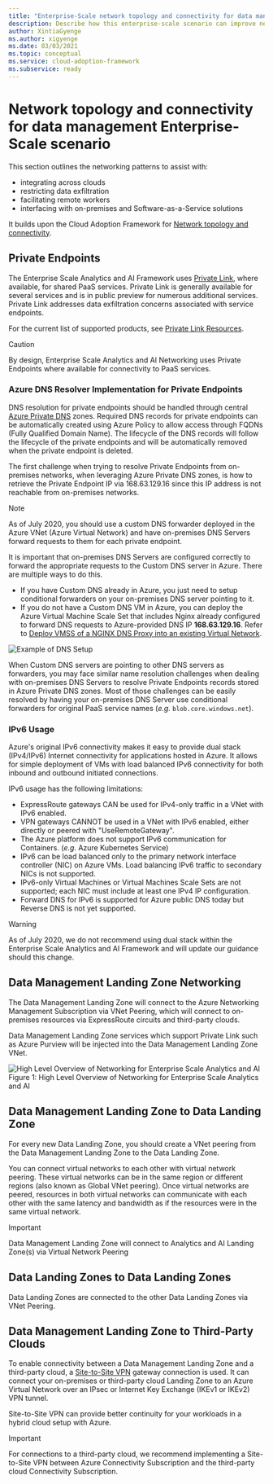 ```yaml
---
title: "Enterprise-Scale network topology and connectivity for data management"
description: Describe how this enterprise-scale scenario can improve network topology and connectivity of data management
author: XintiaGyenge
ms.author: xigyenge
ms.date: 03/03/2021
ms.topic: conceptual
ms.service: cloud-adoption-framework
ms.subservice: ready
---
```


# Network topology and connectivity for data management Enterprise-Scale scenario

This section outlines the networking patterns to assist with:

- integrating across clouds
- restricting data exfiltration
- facilitating remote workers
- interfacing with on-premises and Software-as-a-Service solutions

It builds upon the Cloud Adoption Framework for [Network topology and connectivity](https://docs.microsoft.com/azure/cloud-adoption-framework/ready/enterprise-scale/network-topology-and-connectivity).

## Private Endpoints

The Enterprise Scale Analytics and AI Framework uses [Private Link](https://docs.microsoft.com/azure/private-link/private-link-service-overview), where available, for shared PaaS services. Private Link is generally available for several services and is in public preview for numerous additional services. Private Link addresses data exfiltration concerns associated with service endpoints.

For the current list of supported products, see [Private Link Resources](https://docs.microsoft.com/azure/private-link/private-endpoint-overview#private-link-resource).

>[!CAUTION]
>By design, Enterprise Scale Analytics and AI Networking uses Private Endpoints where available for connectivity to PaaS services.

### Azure DNS Resolver Implementation for Private Endpoints

DNS resolution for private endpoints should be handled through central [Azure Private DNS](https://docs.microsoft.com/azure/dns/private-dns-overview) zones. Required DNS records for private endpoints can be automatically created using Azure Policy to allow access through FQDNs (Fully Qualified Domain Name). The lifecycle of the DNS records will follow the lifecycle of the private endpoints and will be automatically removed when the private endpoint is deleted.

The first challenge when trying to resolve Private Endpoints from on-premises networks, when leveraging Azure Private DNS zones, is how to retrieve the Private Endpoint IP via 168.63.129.16 since this IP address is not reachable from on-premises networks.

>[!NOTE]
>As of July 2020, you should use a custom DNS forwarder deployed in the Azure VNet (Azure Virtual Network) and have on-premises DNS Servers forward requests to them for each private endpoint.

It is important that on-premises DNS Servers are configured correctly to forward the appropriate requests to the Custom DNS server in Azure. There are multiple ways to do this.

- If you have Custom DNS already in Azure, you just need to setup conditional forwarders on your on-premises DNS server pointing to it.
- If you do not have a Custom DNS VM in Azure, you can deploy the Azure Virtual Machine Scale Set that includes Nginx already configured to forward DNS requests to Azure-provided DNS IP **168.63.129.16**. Refer to [Deploy VMSS of a NGINX DNS Proxy into an existing Virtual Network](https://github.com/Microsoft/PL-DNS-Proxy).

![Example of DNS Setup](../images/dns_setup.png)

When Custom DNS servers are pointing to other DNS servers as forwarders, you may face similar name resolution challenges when dealing with on-premises DNS Servers to resolve Private Endpoints records stored in Azure Private DNS zones. Most of those challenges can be easily resolved by having your on-premises DNS Server use conditional forwarders for original PaaS service names (*e.g.* `blob.core.windows.net`).

### IPv6 Usage

Azure's original IPv6 connectivity makes it easy to provide dual stack (IPv4/IPv6) Internet connectivity for applications hosted in Azure. It allows for simple deployment of VMs with load balanced IPv6 connectivity for both inbound and outbound initiated connections.

IPv6 usage has the following limitations:

- ExpressRoute gateways CAN be used for IPv4-only traffic in a VNet with IPv6 enabled.
- VPN gateways CANNOT be used in a VNet with IPv6 enabled, either directly or peered with "UseRemoteGateway".
- The Azure platform does not support IPv6 communication for Containers. (*e.g.* Azure Kubernetes Service)
- IPv6 can be load balanced only to the primary network interface controller (NIC) on Azure VMs. Load balancing IPv6 traffic to secondary NICs is not supported.
- IPv6-only Virtual Machines or Virtual Machines Scale Sets are not supported; each NIC must include at least one IPv4 IP configuration.
- Forward DNS for IPv6 is supported for Azure public DNS today but Reverse DNS is not yet supported.

>[!WARNING]
>As of July 2020, we do not recommend using dual stack within the Enterprise Scale Analytics and AI Framework and will update our guidance should this change.

## Data Management Landing Zone Networking

The Data Management Landing Zone will connect to the Azure Networking Management Subscription via VNet Peering, which will connect to on-premises resources via ExpressRoute circuits and third-party clouds.

Data Management Landing Zone services which support Private Link such as Azure Purview will be injected into the Data Management Landing Zone VNet.

![High Level Overview of Networking for Enterprise Scale Analytics and AI](../images/networking_overview.png)
Figure 1: High Level Overview of Networking for Enterprise Scale Analytics and AI

## Data Management Landing Zone to Data Landing Zone

For every new Data Landing Zone, you should create a VNet peering from the Data Management Landing Zone to the Data Landing Zone.

You can connect virtual networks to each other with virtual network peering. These virtual networks can be in the same region or different regions (also known as Global VNet peering). Once virtual networks are peered, resources in both virtual networks can communicate with each other with the same latency and bandwidth as if the resources were in the same virtual network.

>[!IMPORTANT]
>Data Management Landing Zone will connect to Analytics and AI Landing Zone(s) via Virtual Network Peering

## Data Landing Zones to Data Landing Zones

Data Landing Zones are connected to the other Data Landing Zones via VNet Peering.

## Data Management Landing Zone to Third-Party Clouds

To enable connectivity between a Data Management Landing Zone and a third-party cloud, a [Site-to-Site VPN](https://docs.microsoft.com/azure/vpn-gateway/vpn-gateway-tutorial-vpnconnection-powershell) gateway connection is used. It can connect your on-premises or third-party cloud Landing Zone to an Azure Virtual Network over an IPsec or Internet Key Exchange (IKEv1 or IKEv2) VPN tunnel.

Site-to-Site VPN can provide better continuity for your workloads in a hybrid cloud setup with Azure.

>[!IMPORTANT]
>For connections to a third-party cloud, we recommend implementing a Site-to-Site VPN between Azure Connectivity Subscription and the third-party cloud Connectivity Subscription.
